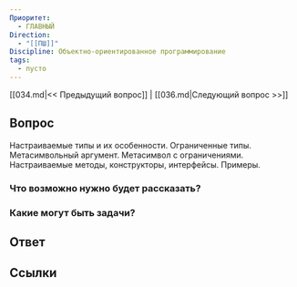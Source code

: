 ```yaml
---
Приоритет:
  - ГЛАВНЫЙ
Direction:
  - "[[ПШ]]" 
Discipline: Объектно-ориентированное программирование 
tags:
  - пусто
---
```

[[034.md|<< Предыдущий вопрос]] | [[036.md|Следующий вопрос >>]]
## Вопрос

Настраиваемые типы и их особенности. Ограниченные типы. Метасимвольный аргумент. Метасимвол с ограничениями. Настраиваемые методы, конструкторы, интерфейсы. Примеры.

### Что возможно нужно будет рассказать?

### Какие могут быть задачи?

## Ответ

## Ссылки
